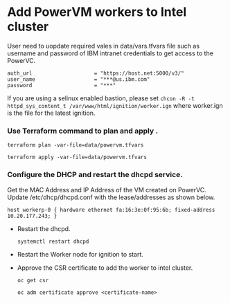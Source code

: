 # Add PowerVM workers to Intel cluster

User need to uopdate required vales in data/vars.tfvars file such as username and password of IBM intranet credentials to get access to the PowerVC.
```
auth_url                    = "https://host.net:5000/v3/"
user_name                   = "***@us.ibm.com"
password                    = "***"
```

If you are using a selinux enabled bastion, please set `chcon -R -t httpd_sys_content_t /var/www/html/ignition/worker.ign` where worker.ign is the file for the latest ignition.

### Use Terraform command to plan and apply .

  ```
  terraform plan -var-file=data/powervm.tfvars
  ```

  ```
  terraform apply -var-file=data/powervm.tfvars
  ```

### Configure the DHCP and restart the dhcpd service.

Get the MAC Address and IP Address of the VM created on PowerVC. Update /etc/dhcp/dhcpd.conf with the lease/addresses as shown below.

  ```
  host workerp-0 { hardware ethernet fa:16:3e:0f:95:6b; fixed-address 10.20.177.243; }
  ```

* Restart the dhcpd.
  ```
  systemctl restart dhcpd
  ```
* Restart the Worker node for ignition to start.

* Approve the CSR certificate to add the worker to intel cluster.
  ```
  oc get csr
  ```
  ```
  oc adm certificate approve <certificate-name>
  ```




